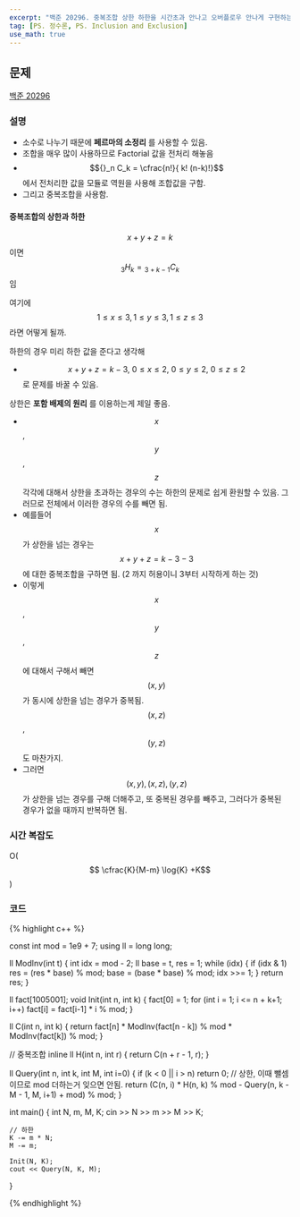 ```yaml
---
excerpt: "백준 20296. 중복조합 상한 하한을 시간초과 안나고 오버플로우 안나게 구현하는 문제"
tag: [PS. 정수론, PS. Inclusion and Exclusion]
use_math: true
---
```


## 문제

[백준 20296](https://www.acmicpc.net/problem/20296)


### 설명

+ 소수로 나누기 때문에 __페르마의 소정리__ 를 사용할 수 있음.
+ 조합을 매우 많이 사용하므로 Factorial 값을 전처리 해놓음
+ $${}_n C_k = \cfrac{n!}{ k! (n-k)!}$$ 에서 전처리한 값을 모듈로 역원을 사용해 조합값을 구함.
+ 그리고 중복조합을 사용함.

#### 중복조합의 상한과 하한

$$x+y+z=k$$ 이면 $$ {}_3 H_k = {}_{3+k-1} C_k $$ 임

여기에  $$1 \leq x \leq 3, 1 \leq y \leq 3, 1 \leq z \leq 3$$ 라면 어떻게 될까.

하한의 경우 미리 하한 값을 준다고 생각해
+ $$x+y+z=k-3,\ 0 \leq x \leq 2,\ 0 \leq y \leq 2,\ 0 \leq z \leq 2$$ 로 문제를 바꿀 수 있음.

상한은 __포함 배제의 원리__ 를 이용하는게 제일 좋음.
+ $$x$$, $$y$$, $$z$$ 각각에 대해서 상한을 초과하는 경우의 수는 하한의 문제로 쉽게 환원할 수 있음. 그러므로 전체에서 이러한 경우의 수를 빼면 됨.
+ 예를들어 $$x$$ 가 상한을 넘는 경우는 $$x+y+z=k-3-3$$ 에 대한 중복조합을 구하면 됨. (2 까지 허용이니 3부터 시작하게 하는 것)
+ 이렇게 $$x$$, $$y$$, $$z$$ 에 대해서 구해서 빼면 $$(x, y)$$ 가 동시에 상한을 넘는 경우가 중복됨. $$(x, z)$$, $$(y, z)$$ 도 마찬가지.
+ 그러면 $$(x, y), (x, z), (y, z)$$ 가 상한을 넘는 경우를 구해 더해주고, 또 중복된 경우를 빼주고, 그러다가 중복된 경우가 없을 때까지 반복하면 됨. 


### 시간 복잡도

O($$ \cfrac{K}{M-m} \log{K} +K$$)




### 코드

{% highlight c++ %}

const int mod = 1e9 + 7;
using ll = long long;

ll ModInv(int t)
{
	int idx = mod - 2; ll base = t, res = 1;
	while (idx)
	{
		if (idx & 1)  res = (res * base) % mod;
		base = (base * base) % mod;
		idx >>= 1;
	}
	return res;
}

ll fact[1005001];
void Init(int n, int k)
{
	fact[0] = 1;
	for (int i = 1; i <= n + k+1; i++)
		fact[i] = fact[i-1] * i % mod;
}

ll C(int n, int k)
{
	return fact[n] * ModInv(fact[n - k]) % mod * ModInv(fact[k]) % mod;
}

// 중복조합
inline ll H(int n, int r)
{
	return C(n + r - 1, r);
}

ll Query(int n, int k, int M, int i=0)
{
	if (k < 0 || i > n) return 0;
	// 상한, 이때 뺄셈이므로 mod 더하는거 잊으면 안됨.
	return (C(n, i) * H(n, k) % mod - Query(n, k - M - 1, M, i+1) + mod) % mod; 
}

int main()
{
	int N, m, M, K;
	cin >> N >> m >> M >> K;

	// 하한
	K -= m * N;
	M -= m;

	Init(N, K);
	cout << Query(N, K, M);
}

{% endhighlight %}

